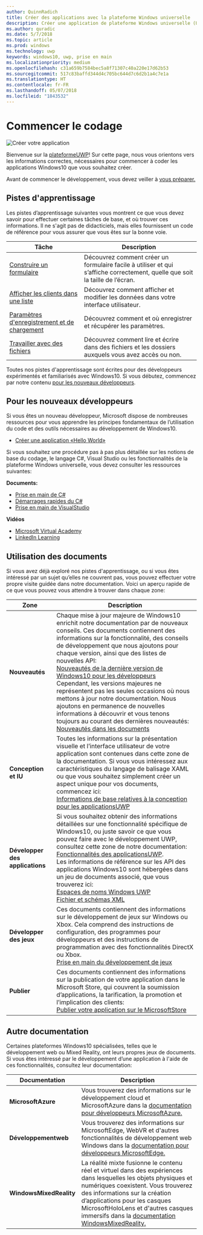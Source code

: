 ```yaml
---
author: QuinnRadich
title: Créer des applications avec la plateforme Windows universelle
description: Créer une application de plateforme Windows universelle (UWP) pour Windows10 est plus simple que vous le pensez.
ms.author: quradic
ms.date: 5/7/2018
ms.topic: article
ms.prod: windows
ms.technology: uwp
keywords: windows10, uwp, prise en main
ms.localizationpriority: medium
ms.openlocfilehash: c31a659b7584bec5a8f71307c40a220e17d62b53
ms.sourcegitcommit: 517c83baffd344d4c705bc644d7c6d2b1a4c7e1a
ms.translationtype: HT
ms.contentlocale: fr-FR
ms.lasthandoff: 05/07/2018
ms.locfileid: "1843532"
---
```

# <a name="start-coding"></a>Commencer le codage

![Créer votre application](images/build-your-app.png)

Bienvenue sur la [plateformeUWP](universal-application-platform-guide.md)! Sur cette page, nous vous orientons vers les informations correctes, nécessaires pour commencer à coder les applications Windows10 que vous souhaitez créer.

Avant de commencer le développement, vous devez veiller à [vous préparer.](get-set-up.md)

## <a name="learning-tracks"></a>Pistes d'apprentissage

Les pistes d’apprentissage suivantes vous montrent ce que vous devez savoir pour effectuer certaines tâches de base, et où trouver ces informations. Il ne s'agit pas de didacticiels, mais elles fournissent un code de référence pour vous assurer que vous êtes sur la bonne voie.

| Tâche | Description |
| --- | --- |
| [Construire un formulaire](construct-form-learning-track.md) | Découvrez comment créer un formulaire facile à utiliser et qui s’affiche correctement, quelle que soit la taille de l’écran. | 
| [Afficher les clients dans une liste](display-customers-in-list-learning-track.md) | Découvrez comment afficher et modifier les données dans votre interface utilisateur. | 
| [Paramètres d'enregistrement et de chargement](settings-learning-track.md) | Découvrez comment et où enregistrer et récupérer les paramètres. |
| [Travailler avec des fichiers](fileio-learning-track.md) | Découvrez comment lire et écrire dans des fichiers et les dossiers auxquels vous avez accès ou non. | 

Toutes nos pistes d'apprentissage sont écrites pour des développeurs expérimentés et familiarisés avec Windows10. Si vous débutez, commencez par notre contenu [pour les nouveaux développeurs](#For-new-developers).

## <a name="for-new-developers"></a>Pour les nouveaux développeurs

Si vous êtes un nouveau développeur, Microsoft dispose de nombreuses ressources pour vous apprendre les principes fondamentaux de l’utilisation du code et des outils nécessaires au développement de Windows10. 

* [Créer une application «Hello World»](your-first-app.md)

Si vous souhaitez une procédure pas à pas plus détaillée sur les notions de base du codage, le langage C#, Visual Studio ou les fonctionnalités de la plateforme Windows universelle, vous devez consulter les ressources suivantes:

**Documents:**

* [Prise en main de C#](https://docs.microsoft.com/dotnet/csharp/getting-started/)
* [Démarrages rapides du C#](https://docs.microsoft.com/dotnet/csharp/quick-starts/index)
* [Prise en main de VisualStudio](https://docs.microsoft.com/visualstudio/ide/)

**Vidéos**

* [Microsoft Virtual Academy](https://mva.microsoft.com/training-topics/c-app-development#!level=Beginner&lang=1033)
* [LinkedIn Learning](https://www.linkedin.com/learning/learning-universal-windows-app-development/welcome)

## <a name="using-the-docs"></a>Utilisation des documents

Si vous avez déjà exploré nos pistes d'apprentissage, ou si vous êtes intéressé par un sujet qu’elles ne couvrent pas, vous pouvez effectuer votre propre visite guidée dans notre documentation. Voici un aperçu rapide de ce que vous pouvez vous attendre à trouver dans chaque zone:

| Zone | Description |
| --- | --- |
| **Nouveautés** | Chaque mise à jour majeure de Windows10 enrichit notre documentation par de nouveaux conseils. Ces documents contiennent des informations sur la fonctionnalité, des conseils de développement que nous ajoutons pour chaque version, ainsi que des listes de nouvelles API: </br>   [Nouveautés de la dernière version de Windows10 pour les développeurs](../whats-new/windows-10-version-latest.md) </br> Cependant, les versions majeures ne représentent pas les seules occasions où nous mettons à jour notre documentation. Nous ajoutons en permanence de nouvelles informations à découvrir et vous tenons toujours au courant des dernières nouveautés: </br>   [Nouveautés dans les documents](../whats-new/windows-docs-latest.md) |
| **Conception et IU** | Toutes les informations sur la présentation visuelle et l’interface utilisateur de votre application sont contenues dans cette zone de la documentation. Si vous vous intéressez aux caractéristiques du langage de balisage XAML ou que vous souhaitez simplement créer un aspect unique pour vos documents, commencez ici: </br>   [Informations de base relatives à la conception pour les applicationsUWP](../design/basics/index.md) |
| **Développer des applications** | Si vous souhaitez obtenir des informations détaillées sur une fonctionnalité spécifique de Windows10, ou juste savoir ce que vous pouvez faire avec le développement UWP, consultez cette zone de notre documentation: </br>   [Fonctionnalités des applicationsUWP](../develop/index.md). </br> Les informations de référence sur les API des applications Windows10 sont hébergées dans un jeu de documents associé, que vous trouverez ici: </br>   [Espaces de noms Windows UWP](https://docs.microsoft.com/en-us/uwp/api/) </br>   [Fichier et schémas XML](https://docs.microsoft.com/uwp/schemas/) |
| **Développer des jeux** | Ces documents contiennent des informations sur le développement de jeux sur Windows ou Xbox. Cela comprend des instructions de configuration, des programmes pour développeurs et des instructions de programmation avec des fonctionnalités DirectX ou Xbox. </br>   [Prise en main du développement de jeux](../gaming/getting-started.md) |
| **Publier** | Ces documents contiennent des informations sur la publication de votre application dans le Microsoft Store, qui couvrent la soumission d’applications, la tarification, la promotion et l’implication des clients: </br>   [Publier votre application sur le MicrosoftStore](../publish/index.md) |

## <a name="other-docs"></a>Autre documentation

Certaines plateformes Windows10 spécialisées, telles que le développement web ou Mixed Reality, ont leurs propres jeux de documents. Si vous êtes intéressé par le développement d’une application à l'aide de ces fonctionnalités, consultez leur documentation:

| Documentation | Description |
| --- | --- |
| **MicrosoftAzure** | Vous trouverez des informations sur le développement cloud et MicrosoftAzure dans la [documentation pour développeurs MicrosoftAzure.](https://docs.microsoft.com/azure/) |
| **Développementweb** | Vous trouverez des informations sur MicrosoftEdge, WebVR et d'autres fonctionnalités de développement web Windows dans la [documentation pour développeurs MicrosoftEdge.](https://docs.microsoft.com/microsoft-edge/) |
| **WindowsMixedReality** | La réalité mixte fusionne le contenu réel et virtuel dans des expériences dans lesquelles les objets physiques et numériques coexistent. Vous trouverez des informations sur la création d’applications pour les casques MicrosoftHoloLens et d'autres casques immersifs dans la [documentation WindowsMixedReality.](https://docs.microsoft.com/en-us/windows/mixed-reality/)|